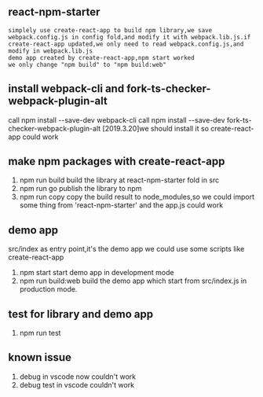 
## react-npm-starter
    simplely use create-react-app to build npm library,we save webpack.config.js in config fold,and modify it with webpack.lib.js.if create-react-app updated,we only need to read webpack.config.js,and modify in webpack.lib.js
    demo app created by create-react-app,npm start worked
    we only change "npm build" to "npm build:web"


## install webpack-cli and fork-ts-checker-webpack-plugin-alt
call npm install --save-dev webpack-cli 
call npm install --save-dev fork-ts-checker-webpack-plugin-alt
[2019.3.20]we should install it so create-react-app could work

## make npm packages with create-react-app
1. npm run build
  build the library at react-npm-starter fold in src
1. npm run go
  publish the library to npm
1. npm run copy
  copy the build result to node_modules,so we could import some thing from 'react-npm-starter'
  and the app.js could work

## demo app
src/index as entry point,it's the demo app
we could use some scripts like create-react-app
1. npm start
  start demo app in development mode
1. npm run build:web
  build the demo app which start from src/index.js in production mode.

## test for library and demo app
1. npm run test

## known issue
1. debug in vscode now couldn't work
1. debug test in vscode couldn't work